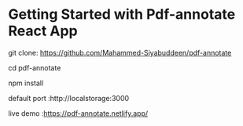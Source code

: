 # Getting Started with Pdf-annotate React App

git clone: https://github.com/Mahammed-Siyabuddeen/pdf-annotate

cd pdf-annotate

npm install

default port :http://localstorage:3000
 
 live demo :https://pdf-annotate.netlify.app/

